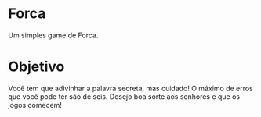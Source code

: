 # Forca
Um simples game de Forca.

# Objetivo
Você tem que adivinhar a palavra secreta, mas cuidado! O máximo de erros que você pode ter são de seis. Desejo boa sorte aos senhores e que os jogos comecem!
